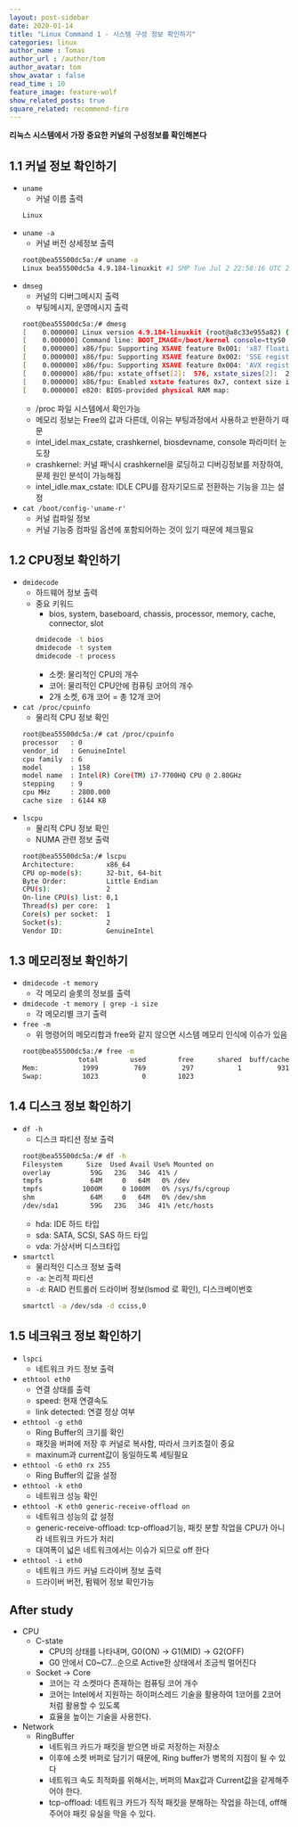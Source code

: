 ```yaml
---
layout: post-sidebar
date: 2020-01-14
title: "Linux Command 1 - 시스템 구성 정보 확인하기"
categories: linux
author_name : Tomas
author_url : /author/tom
author_avatar: tom
show_avatar : false
read_time : 10
feature_image: feature-wolf
show_related_posts: true
square_related: recommend-fire
---
```

**리눅스 시스템에서 가장 중요한 커널의 구성정보를 확인해본다**

## 1.1 커널 정보 확인하기
* `uname`
    * 커널 이름 출력
    ```sh
    Linux
    ```
* `uname -a`
    * 커널 버전 상세정보 출력
    ```sh
    root@bea55500dc5a:/# uname -a
    Linux bea55500dc5a 4.9.184-linuxkit #1 SMP Tue Jul 2 22:58:16 UTC 2019 x86_64 x86_64 x86_64 GNU/Linux
    ```
* `dmseg`
    * 커널의 디버그메시지 출력
    * 부팅메시지, 운영메시지 출력
    ```sh
    root@bea55500dc5a:/# dmesg
    [    0.000000] Linux version 4.9.184-linuxkit (root@a8c33e955a82) (gcc version 8.3.0 (Alpine 8.3.0) ) #1 SMP Tue Jul 2 22:58:16 UTC 2019
    [    0.000000] Command line: BOOT_IMAGE=/boot/kernel console=ttyS0 console=ttyS1 page_poison=1 vsyscall=emulate panic=1 root=/dev/sr0 text
    [    0.000000] x86/fpu: Supporting XSAVE feature 0x001: 'x87 floating point registers'
    [    0.000000] x86/fpu: Supporting XSAVE feature 0x002: 'SSE registers'
    [    0.000000] x86/fpu: Supporting XSAVE feature 0x004: 'AVX registers'
    [    0.000000] x86/fpu: xstate_offset[2]:  576, xstate_sizes[2]:  256
    [    0.000000] x86/fpu: Enabled xstate features 0x7, context size is 832 bytes, using 'standard' format.
    [    0.000000] e820: BIOS-provided physical RAM map:
    ```
    * /proc 파일 시스템에서 확인가능
    * 메모리 정보는 Free의 값과 다른데, 이유는 부팅과정에서 사용하고 반환하기 때문
    * intel_idel.max_cstate, crashkernel, biosdevname, console 파라미터 눈도장
    * crashkernel: 커널 패닉시 crashkernel을 로딩하고 디버깅정보를 저장하여, 문제 원인 분석이 가능해짐
    * intel_idle.max_cstate: IDLE CPU를 잠자기모드로 전환하는 기능을 끄는 설정
* `cat /boot/config-'uname-r'`
    * 커널 컴파일 정보
    * 커널 기능중 컴파일 옵션에 포함되어하는 것이 있기 때문에 체크필요
## 1.2 CPU정보 확인하기
* `dmidecode`
    * 하드웨어 정보 출력
    * 중요 키워드
        * bios, system, baseboard, chassis, processor, memory, cache, connector, slot
        ```sh
        dmidecode -t bios
        dmidecode -t system
        dmidecode -t process
        ```
        * 소켓: 물리적인 CPU의 개수
        * 코어: 물리적인 CPU안에 컴퓨팅 코어의 개수
        * 2개 소켓, 6개 코어 = 총 12개 코어
* `cat /proc/cpuinfo`
    * 물리적 CPU 정보 확인
    ```sh
    root@bea55500dc5a:/# cat /proc/cpuinfo
    processor	: 0
    vendor_id	: GenuineIntel
    cpu family	: 6
    model		: 158
    model name	: Intel(R) Core(TM) i7-7700HQ CPU @ 2.80GHz
    stepping	: 9
    cpu MHz		: 2800.000
    cache size	: 6144 KB
    ```
* `lscpu`
    * 물리적 CPU 정보 확인
    * NUMA 관련 정보 출력
    ```sh
    root@bea55500dc5a:/# lscpu
    Architecture:        x86_64
    CPU op-mode(s):      32-bit, 64-bit
    Byte Order:          Little Endian
    CPU(s):              2
    On-line CPU(s) list: 0,1
    Thread(s) per core:  1
    Core(s) per socket:  1
    Socket(s):           2
    Vendor ID:           GenuineIntel
    ```
## 1.3 메모리정보 확인하기
* `dmidecode -t memory`
    * 각 메모리 슬롯의 정보를 출력
* `dmidecode -t memory | grep -i size`
    * 각 메모리별 크기 출력
* `free -m`
    * 위 명령어의 메모리합과 free와 같지 않으면 시스템 메모리 인식에 이슈가 있음
    ```sh
    root@bea55500dc5a:/# free -m
                  total        used        free      shared  buff/cache   available
    Mem:           1999         769         297           1         931        1084
    Swap:          1023           0        1023
    ```
## 1.4 디스크 정보 확인하기
* `df -h`
    * 디스크 파티션 정보 출력
    ```sh
    root@bea55500dc5a:/# df -h
    Filesystem      Size  Used Avail Use% Mounted on
    overlay          59G   23G   34G  41% /
    tmpfs            64M     0   64M   0% /dev
    tmpfs          1000M     0 1000M   0% /sys/fs/cgroup
    shm              64M     0   64M   0% /dev/shm
    /dev/sda1        59G   23G   34G  41% /etc/hosts
    ```
    * hda: IDE 하드 타입
    * sda: SATA, SCSI, SAS 하드 타입
    * vda: 가상서버 디스크타입
* `smartctl`
    * 물리적인 디스크 정보 출력
    * `-a`: 논리적 파티션
    * `-d`: RAID 컨트롤러 드라이버 정보(lsmod 로 확인), 디스크베이번호
    ```sh
    smartctl -a /dev/sda -d cciss,0
    ```
## 1.5 네크워크 정보 확인하기
* `lspci`
    * 네트워크 카드 정보 출력
* `ethtool eth0`
    * 연결 상태를 출력 
    * speed: 현재 연결속도
    * link detected: 연결 정상 여부
* `ethtool -g eth0` 
    * Ring Buffer의 크기를 확인
    * 패킷을 버퍼에 저장 후 커널로 복사함, 따라서 크키조절이 중요
    * maxinum과 current값이 동일하도록 세팅필요
* `ethtool -G eth0 rx 255`
    * Ring Buffer의 값을 설정
* `ethtool -k eth0`
    * 네트워크 성능 확인
* `ethtool -K eth0 generic-receive-offload on`
    * 네트워크 성능의 값 설정
    * generic-receive-offload: tcp-offload기능, 패킷 분할 작업을 CPU가 아니라 네트워크 카드가 처리
    * 대여폭이 넓은 네트워크에서는 이슈가 되므로 off 한다
* `ethtool -i eth0`
    * 네트워크 카드 커널 드라이버 정보 출력
    * 드라이버 버전, 펌웨어 정보 확인가능


## After study
* CPU
    * C-state
        * CPU의 상태를 나타내며, G0(ON) -> G1(MID) -> G2(OFF)
        * G0 안에서 C0~C7...순으로 Active한 상태에서 조금씩 멀어진다
    * Socket -> Core
        * 코어는 각 소켓마다 존재하는 컴퓨팅 코어 개수 
        * 코어는 Intel에서 지원하는 하이퍼스레드 기술을 활용하여 1코어를 2코어 처럼 활용할 수 있도록
        * 효율을 높이는 기술을 사용한다.
* Network
    * RingBuffer
        * 네트워크 카드가 패킷을 받으면 바로 저장하는 저장소
        * 이후에 소켓 버퍼로 담기기 때문에, Ring buffer가 병목의 지점이 될 수 있다
        * 네트워크 속도 최적화를 위해서는, 버퍼의 Max값과 Current값을 같게해주어야 한다.
        * tcp-offload: 네트워크 카드가 직적 패킷을 분해하는 작업을 하는데, off해주어야 패킷 유실을 막을 수 있다.

